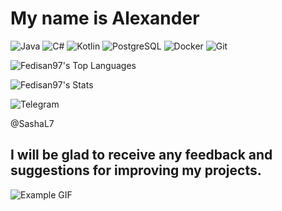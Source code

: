 #  My name is Alexander 

![Java](https://img.shields.io/badge/java-ED8B00?style=flat-square&logo=java&logoColor=white&label=Java&color=%230047AB)
![C#](https://img.shields.io/badge/C%23-239120?style=flat-square&logo=csharp&logoColor=white&label=C%23&color=%230047AB)
![Kotlin](https://img.shields.io/badge/Kotlin-7F52FF?style=flat-square&logo=kotlin&logoColor=white&label=Kotlin&color=%230047AB)
![PostgreSQL](https://img.shields.io/badge/PostgreSQL-316192?style=flat-square&logo=postgresql&logoColor=white&label=PostgreSQL&color=%230047AB)
![Docker](https://img.shields.io/badge/Docker-0db7ed?style=flat-square&logo=docker&logoColor=white&label=Docker&color=%230047AB)
![Git](https://img.shields.io/badge/Git-F05032?style=flat-square&logo=git&logoColor=white&label=Git&color=%230047AB)



![Fedisan97's Top Languages](https://github-readme-stats.vercel.app/api/top-langs/?username=Fedisan97&theme=cobalt&show_icons=true&hide_border=true&layout=compact)

![Fedisan97's Stats](https://github-readme-stats.vercel.app/api?username=Fedisan97&theme=cobalt&show_icons=true&hide_border=true&count_private=true)


![Telegram](https://img.shields.io/badge/Telegram-2CA5E0?style=flat-square&logo=telegram&logoColor=white&height=30)

@SashaL7

## I will be glad to receive any feedback and suggestions for improving my projects.
>
 ![Example GIF](https://i.pinimg.com/originals/f7/64/10/f76410086df1c7b9244bfb19b83a4d91.gif)

